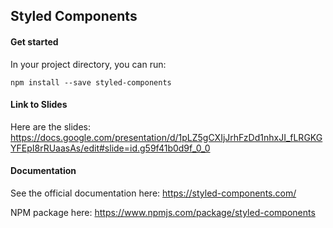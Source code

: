 ## Styled Components

#### Get started

In your project directory, you can run:

`npm install --save styled-components`



#### Link to Slides

Here are the slides: https://docs.google.com/presentation/d/1pLZ5gCXIjJrhFzDd1nhxJI_fLRGKGYFEpI8rRUaasAs/edit#slide=id.g59f41b0d9f_0_0




#### Documentation

See the official documentation here: https://styled-components.com/
    
NPM package here: https://www.npmjs.com/package/styled-components

